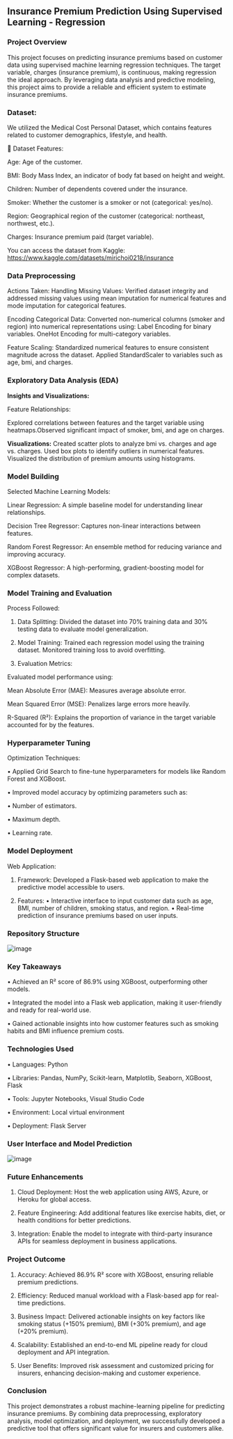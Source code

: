 ## Insurance Premium Prediction Using Supervised Learning - Regression


### Project Overview
This project focuses on predicting insurance premiums based on customer data using supervised machine learning regression techniques. The target variable, charges (insurance premium), is continuous, making regression the ideal approach. By leveraging data analysis and predictive modeling, this project aims to provide a reliable and efficient system to estimate insurance premiums.

### Dataset: 
We utilized the Medical Cost Personal Dataset, which contains features related to customer demographics, lifestyle, and health.

📂 Dataset Features:

Age: Age of the customer.

BMI: Body Mass Index, an indicator of body fat based on height and weight.

Children: Number of dependents covered under the insurance.

Smoker: Whether the customer is a smoker or not (categorical: yes/no).

Region: Geographical region of the customer (categorical: northeast, northwest, etc.).

Charges: Insurance premium paid (target variable).

You can access the dataset from Kaggle: https://www.kaggle.com/datasets/mirichoi0218/insurance

### Data Preprocessing
Actions Taken:
Handling Missing Values:
Verified dataset integrity and addressed missing values using mean imputation for numerical features and mode imputation for categorical features.

Encoding Categorical Data:
Converted non-numerical columns (smoker and region) into numerical representations using:
Label Encoding for binary variables.
OneHot Encoding for multi-category variables.

Feature Scaling:
Standardized numerical features to ensure consistent magnitude across the dataset.
Applied StandardScaler to variables such as age, bmi, and charges.

### Exploratory Data Analysis (EDA)
__Insights and Visualizations:__

Feature Relationships:

Explored correlations between features and the target variable using heatmaps.Observed significant impact of smoker, bmi, and age on charges.

__Visualizations:__
Created scatter plots to analyze bmi vs. charges and age vs. charges.
Used box plots to identify outliers in numerical features.
Visualized the distribution of premium amounts using histograms.


### Model Building

Selected Machine Learning Models:

Linear Regression: A simple baseline model for understanding linear relationships.

Decision Tree Regressor: Captures non-linear interactions between features.

Random Forest Regressor: An ensemble method for reducing variance and improving accuracy.

XGBoost Regressor: A high-performing, gradient-boosting model for complex datasets.


### Model Training and Evaluation
Process Followed:
1. Data Splitting:
Divided the dataset into 70% training data and 30% testing data to evaluate model generalization.


2. Model Training:
Trained each regression model using the training dataset.
Monitored training loss to avoid overfitting.

3. Evaluation Metrics:

Evaluated model performance using:

Mean Absolute Error (MAE): Measures average absolute error.

Mean Squared Error (MSE): Penalizes large errors more heavily.

R-Squared (R²): Explains the proportion of variance in the target variable accounted for by the features.


### Hyperparameter Tuning

Optimization Techniques:

• Applied Grid Search to fine-tune hyperparameters for models like Random Forest and XGBoost.

• Improved model accuracy by optimizing parameters such as:

• Number of estimators.

• Maximum depth.

• Learning rate.


### Model Deployment
Web Application:
1. Framework:
Developed a Flask-based web application to make the predictive model accessible to users.

2. Features:
• Interactive interface to input customer data such as age, BMI, number of children, smoking status, and region.
• Real-time prediction of insurance premiums based on user inputs.

### Repository Structure

![image](https://github.com/user-attachments/assets/18b803f3-a8a1-4600-b48a-007eaa609398)



### Key Takeaways

• Achieved an R² score of 86.9% using XGBoost, outperforming other models.

• Integrated the model into a Flask web application, making it user-friendly and ready for real-world use.

• Gained actionable insights into how customer features such as smoking habits and BMI influence premium costs.


### Technologies Used
• Languages: Python

• Libraries: Pandas, NumPy, Scikit-learn, Matplotlib, Seaborn, XGBoost, Flask

• Tools: Jupyter Notebooks, Visual Studio Code

• Environment: Local virtual environment

• Deployment: Flask Server

### User Interface and Model Prediction

![image](https://github.com/user-attachments/assets/1fd0b4e3-49f0-4ec4-a81d-7831fb1e7cb1)



### Future Enhancements
1. Cloud Deployment:
   Host the web application using AWS, Azure, or Heroku for global access.

2. Feature Engineering:
   Add additional features like exercise habits, diet, or health conditions for better predictions.

3. Integration:
   Enable the model to integrate with third-party insurance APIs for seamless deployment in business applications.

### Project Outcome

1. Accuracy: Achieved 86.9% R² score with XGBoost, ensuring reliable premium predictions.

2. Efficiency: Reduced manual workload with a Flask-based app for real-time predictions.

3. Business Impact: Delivered actionable insights on key factors like smoking status (+150% premium), BMI (+30% premium), and age (+20% premium).

4. Scalability: Established an end-to-end ML pipeline ready for cloud deployment and API integration.

5. User Benefits: Improved risk assessment and customized pricing for insurers, enhancing decision-making and customer experience.

### Conclusion

This project demonstrates a robust machine-learning pipeline for predicting insurance premiums. By combining data preprocessing, exploratory analysis, model optimization, and deployment, we successfully developed a predictive tool that offers significant value for insurers and customers alike.
